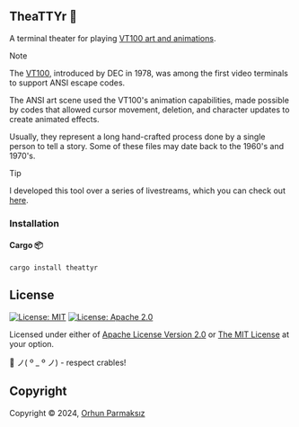 ## TheaTTYr 🎥

A terminal theater for playing [VT100 art and animations](http://artscene.textfiles.com/vt100).

> [!NOTE]  
> The [VT100](https://en.wikipedia.org/wiki/VT100), introduced by DEC in 1978, was among the first video terminals to support ANSI escape codes.
>
> The ANSI art scene used the VT100's animation capabilities, made possible by codes that allowed cursor movement, deletion, and character updates to create animated effects.
>
> Usually, they represent a long hand-crafted process done by a single person to tell a story. Some of these files may date back to the 1960's and 1970's.

> [!TIP]  
> I developed this tool over a series of livestreams, which you can check out [here](https://www.youtube.com/@orhundev/streams).

### Installation

#### Cargo 📦

```shell
cargo install theattyr
```

## License

[![License: MIT](https://img.shields.io/badge/License-MIT-yellow.svg?style=flat&logo=GitHub)](./LICENSE-MIT)
[![License: Apache 2.0](https://img.shields.io/badge/License-Apache%202.0-blue.svg?style=flat&logo=GitHub)](./LICENSE-APACHE)

Licensed under either of [Apache License Version 2.0](./LICENSE-APACHE) or [The MIT License](./LICENSE-MIT) at your option.

🦀 ノ( º \_ º ノ) - respect crables!

## Copyright

Copyright © 2024, [Orhun Parmaksız](mailto:orhunparmaksiz@gmail.com)
